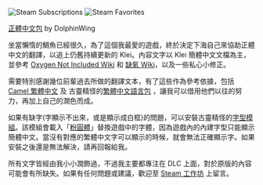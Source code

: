 ![Steam Subscriptions](https://img.shields.io/steam/subscriptions/2906930548?logo=steam) 
![Steam Favorites](https://img.shields.io/steam/favorites/2906930548?logo=steam)

[正體中文包](https://steamcommunity.com/sharedfiles/filedetails/?id=2906930548) by DolphinWing

坐當懶惰的鯛魚已經很久，為了這個我最愛的遊戲，終於決定下海自己來協助正體中文的翻譯，以追上仍舊持續更新的 Klei。內容文字以 Klei 簡體中文文檔為主，並參考 [Oxygen Not Included Wiki](https://oxygennotincluded.fandom.com/wiki/Oxygen_Not_Included_Wiki) 和 [缺氧 Wiki](https://oxygennotincluded.fandom.com/zh/wiki/)，以及一些私心小修正。

需要特別感謝幾位前輩過去所做的翻譯文本，有了這些作為參考依據，包括 [Camel 繁體中文](https://steamcommunity.com/sharedfiles/filedetails/?id=2679329370) 及 古靈精怪的[繁體中文語言包](https://steamcommunity.com/sharedfiles/filedetails/?id=929305589) ，讓我可以借用他們以往的努力，再加上自己的潤色而成。

如果有缺字(字顯示不出來，或是顯示成白框)的問題，可以安裝古靈精怪的[字型模組](https://steamcommunity.com/workshop/filedetails/?id=2119648603)。該模組會載入「[粉圓體](https://justfont.com/huninn/)」替換遊戲中的字體，因為遊戲內的內建字型只能顯示簡體中文。當沒有對應的繁體中文字可以顯示的時候，就會無法正確顯示字。如果安裝之後還是無法解決，請再回報給我。

所有文字皆經由我小小潤飾過，不過我主要都專注在 DLC 上面，對於原版的內容可能會有所缺失。如果有任何問題或建議，歡迎至 [Steam 工作坊](https://steamcommunity.com/sharedfiles/filedetails/?id=2906930548) 上留言。

